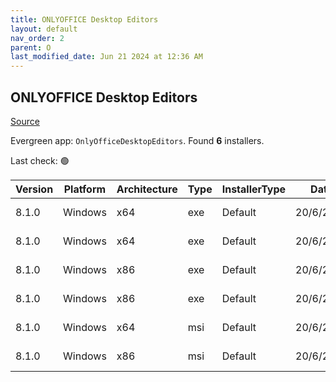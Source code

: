 ```yaml
---
title: ONLYOFFICE Desktop Editors
layout: default
nav_order: 2
parent: O
last_modified_date: Jun 21 2024 at 12:36 AM
---
```


## ONLYOFFICE Desktop Editors

[Source](https://www.onlyoffice.com/desktop.aspx)

Evergreen app: `OnlyOfficeDesktopEditors`. Found **6** installers.

Last check: 🟢

| Version | Platform | Architecture | Type | InstallerType | Date      | Size      | URI                                                                                                                                                                                                |
| ------- | -------- | ------------ | ---- | ------------- | --------- | --------- | -------------------------------------------------------------------------------------------------------------------------------------------------------------------------------------------------- |
| 8.1.0   | Windows  | x64          | exe  | Default       | 20/6/2024 | 219088056 | [https://github.com/ONLYOFFICE/DesktopEditors/releases/download/v8.1.0/DesktopEditors_x64.exe](https://github.com/ONLYOFFICE/DesktopEditors/releases/download/v8.1.0/DesktopEditors_x64.exe)       |
| 8.1.0   | Windows  | x64          | exe  | Default       | 20/6/2024 | 466206496 | [https://github.com/ONLYOFFICE/DesktopEditors/releases/download/v8.1.0/DesktopEditors_x64_xp.exe](https://github.com/ONLYOFFICE/DesktopEditors/releases/download/v8.1.0/DesktopEditors_x64_xp.exe) |
| 8.1.0   | Windows  | x86          | exe  | Default       | 20/6/2024 | 197919432 | [https://github.com/ONLYOFFICE/DesktopEditors/releases/download/v8.1.0/DesktopEditors_x86.exe](https://github.com/ONLYOFFICE/DesktopEditors/releases/download/v8.1.0/DesktopEditors_x86.exe)       |
| 8.1.0   | Windows  | x86          | exe  | Default       | 20/6/2024 | 455605192 | [https://github.com/ONLYOFFICE/DesktopEditors/releases/download/v8.1.0/DesktopEditors_x86_xp.exe](https://github.com/ONLYOFFICE/DesktopEditors/releases/download/v8.1.0/DesktopEditors_x86_xp.exe) |
| 8.1.0   | Windows  | x64          | msi  | Default       | 20/6/2024 | 306924544 | [https://github.com/ONLYOFFICE/DesktopEditors/releases/download/v8.1.0/DesktopEditors_x64.msi](https://github.com/ONLYOFFICE/DesktopEditors/releases/download/v8.1.0/DesktopEditors_x64.msi)       |
| 8.1.0   | Windows  | x86          | msi  | Default       | 20/6/2024 | 290070016 | [https://github.com/ONLYOFFICE/DesktopEditors/releases/download/v8.1.0/DesktopEditors_x86.msi](https://github.com/ONLYOFFICE/DesktopEditors/releases/download/v8.1.0/DesktopEditors_x86.msi)       |
